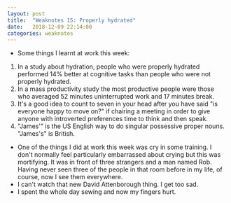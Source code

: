 ```yaml
---
layout: post
title:  "Weaknotes 15: Properly hydrated"
date:   2018-12-09 22:14:00
categories: weaknotes
---
```


* Some things I learnt at work this week:
1. In a study about hydration, people who were properly hydrated performed 14% better at cognitive tasks than people who were not properly hydrated.
1. In a mass productivity study the most productive people were those who averaged 52 minutes uninterrupted work and 17 minutes break.
1. It's a good idea to count to seven in your head after you have said "is everyone happy to move on?" if chairing a meeting in order to give anyone with introverted preferences time to think and then speak.
1. "James'" is the US English way to do singular possessive proper nouns. "James's" is British.
* One of the things I did at work this week was cry in some training. I don't normally feel particularly embarrassed about crying but this was mortifying. It was in front of three strangers and a man named Rob. Having never seen three of the people in that room before in my life, of course, now I see them everywhere.
* I can't watch that new David Attenborough thing. I get too sad.
* I spent the whole day sewing and now my fingers hurt.

